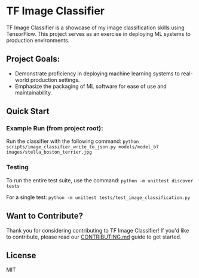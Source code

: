 # TF Image Classifier

TF Image Classifier is a showcase of my image classification skills using TensorFlow. This project serves as an exercise in deploying ML systems to production environments.

## Project Goals:
- Demonstrate proficiency in deploying machine learning systems to real-world production settings.
- Emphasize the packaging of ML software for ease of use and maintainability.


## Quick Start

### Example Run (from project root):
Run the classifier with the following command:
`python scripts/image_classifier_write_to_json.py models/model_b7 images/stella_boston_terrier.jpg`


### Testing

To run the entire test suite, use the command:
`python -m unittest discover tests`

For a single test:
`python -m unittest tests/test_image_classification.py`


## Want to Contribute?

Thank you for considering contributing to TF Image Classifier! If you'd like to contribute, please read our [CONTRIBUTING.md](CONTRIBUTING.md) guide to get started.

## License

MIT

